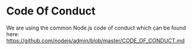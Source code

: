 # Code Of Conduct

We are using the common Node.js code of conduct which can be found here:
https://github.com/nodejs/admin/blob/master/CODE_OF_CONDUCT.md
